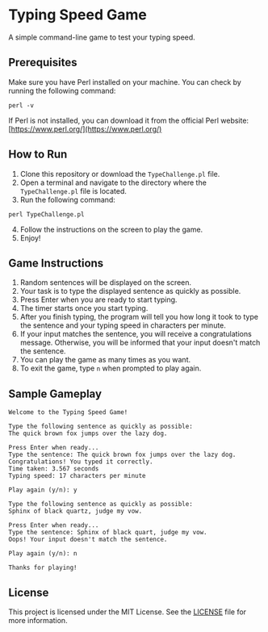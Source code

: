 # Typing Speed Game

A simple command-line game to test your typing speed. 

## Prerequisites

Make sure you have Perl installed on your machine. You can check by running the following command:

```
perl -v
```

If Perl is not installed, you can download it from the official Perl website: [https://www.perl.org/](https://www.perl.org/)

## How to Run

1. Clone this repository or download the `TypeChallenge.pl` file.
2. Open a terminal and navigate to the directory where the `TypeChallenge.pl` file is located.
3. Run the following command:

```
perl TypeChallenge.pl
```

4. Follow the instructions on the screen to play the game.
5. Enjoy!

## Game Instructions

1. Random sentences will be displayed on the screen.
2. Your task is to type the displayed sentence as quickly as possible.
3. Press Enter when you are ready to start typing.
4. The timer starts once you start typing.
5. After you finish typing, the program will tell you how long it took to type the sentence and your typing speed in characters per minute.
6. If your input matches the sentence, you will receive a congratulations message. Otherwise, you will be informed that your input doesn't match the sentence.
7. You can play the game as many times as you want.
8. To exit the game, type `n` when prompted to play again.

## Sample Gameplay

```
Welcome to the Typing Speed Game!

Type the following sentence as quickly as possible:
The quick brown fox jumps over the lazy dog.

Press Enter when ready...
Type the sentence: The quick brown fox jumps over the lazy dog.
Congratulations! You typed it correctly.
Time taken: 3.567 seconds
Typing speed: 17 characters per minute

Play again (y/n): y

Type the following sentence as quickly as possible:
Sphinx of black quartz, judge my vow.

Press Enter when ready...
Type the sentence: Sphinx of black quart, judge my vow.
Oops! Your input doesn't match the sentence.

Play again (y/n): n

Thanks for playing!
```
## License
This project is licensed under the MIT License. See the [LICENSE](LICENSE) file for more information.
